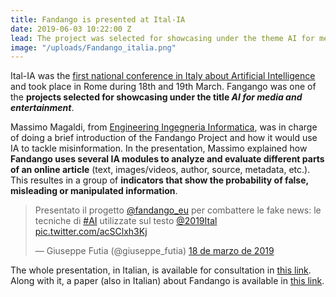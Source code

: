 ```yaml
---
title: Fandango is presented at Ital-IA
date: 2019-06-03 10:22:00 Z
lead: The project was selected for showcasing under the theme AI for media and entertainment
image: "/uploads/Fandango_italia.png"
---
```


Ital-IA was the [first national conference in Italy about Artificial Intelligence](http://www.ital-ia.it) and took place in Rome during 18th and 19th March. Fangango was one of the **projects selected for showcasing under the title *AI for media and entertainment***. 

Massimo Magaldi, from [Engineering Ingegneria Informatica](https://www.eng.it/en/), was in charge of doing a brief introduction of the Fandango Project and how it would use IA to tackle misinformation. In the presentation, Massimo explained how **Fandango uses several IA modules to analyze and evaluate different parts of an online article** (text, images/videos, author, source, metadata, etc.). This resultes in a group of **indicators that show the probability of false, misleading or manipulated information**.

<blockquote class="twitter-tweet" data-lang="es"><p lang="it" dir="ltr">Presentato il progetto <a href="https://twitter.com/fandango_eu?ref_src=twsrc%5Etfw">@fandango_eu</a> per combattere le fake news: le tecniche di <a href="https://twitter.com/hashtag/AI?src=hash&amp;ref_src=twsrc%5Etfw">#AI</a> utilizzate sul testo <a href="https://twitter.com/2019Ital?ref_src=twsrc%5Etfw">@2019Ital</a> <a href="https://t.co/acSClxh3Kj">pic.twitter.com/acSClxh3Kj</a></p>&mdash; Giuseppe Futia (@giuseppe_futia) <a href="https://twitter.com/giuseppe_futia/status/1107693021125099520?ref_src=twsrc%5Etfw">18 de marzo de 2019</a></blockquote> <script async src="https://platform.twitter.com/widgets.js" charset="utf-8"></script> 

The whole presentation, in Italian, is available for consultation in [this link](http://www.ital-ia.it/submission/211/presentation). Along with it, a paper (also in Italian) about Fandango is available in [this link](http://www.ital-ia.it/submission/211/paper). 